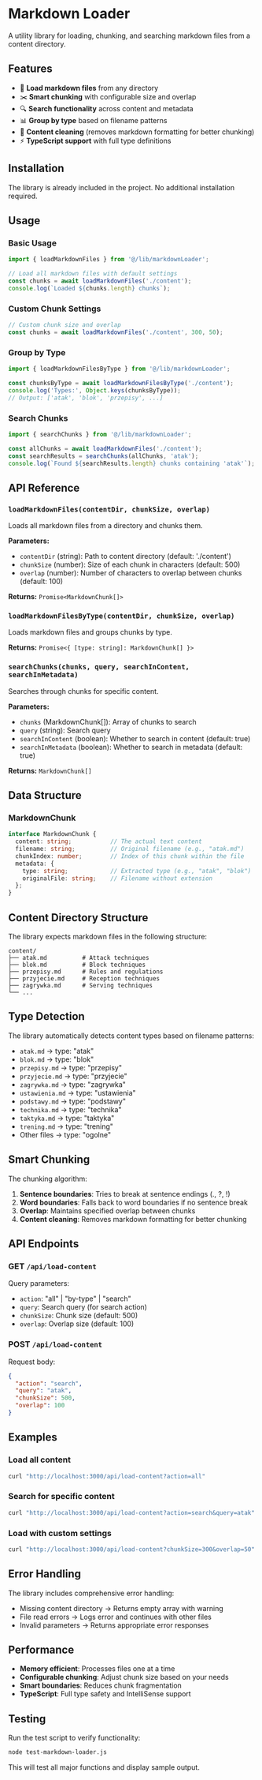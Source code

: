 # Markdown Loader

A utility library for loading, chunking, and searching markdown files from a content directory.

## Features

- 📁 **Load markdown files** from any directory
- ✂️ **Smart chunking** with configurable size and overlap
- 🔍 **Search functionality** across content and metadata
- 📊 **Group by type** based on filename patterns
- 🧹 **Content cleaning** (removes markdown formatting for better chunking)
- ⚡ **TypeScript support** with full type definitions

## Installation

The library is already included in the project. No additional installation required.

## Usage

### Basic Usage

```typescript
import { loadMarkdownFiles } from '@/lib/markdownLoader';

// Load all markdown files with default settings
const chunks = await loadMarkdownFiles('./content');
console.log(`Loaded ${chunks.length} chunks`);
```

### Custom Chunk Settings

```typescript
// Custom chunk size and overlap
const chunks = await loadMarkdownFiles('./content', 300, 50);
```

### Group by Type

```typescript
import { loadMarkdownFilesByType } from '@/lib/markdownLoader';

const chunksByType = await loadMarkdownFilesByType('./content');
console.log('Types:', Object.keys(chunksByType));
// Output: ['atak', 'blok', 'przepisy', ...]
```

### Search Chunks

```typescript
import { searchChunks } from '@/lib/markdownLoader';

const allChunks = await loadMarkdownFiles('./content');
const searchResults = searchChunks(allChunks, 'atak');
console.log(`Found ${searchResults.length} chunks containing 'atak'`);
```

## API Reference

### `loadMarkdownFiles(contentDir, chunkSize, overlap)`

Loads all markdown files from a directory and chunks them.

**Parameters:**
- `contentDir` (string): Path to content directory (default: './content')
- `chunkSize` (number): Size of each chunk in characters (default: 500)
- `overlap` (number): Number of characters to overlap between chunks (default: 100)

**Returns:** `Promise<MarkdownChunk[]>`

### `loadMarkdownFilesByType(contentDir, chunkSize, overlap)`

Loads markdown files and groups chunks by type.

**Returns:** `Promise<{ [type: string]: MarkdownChunk[] }>`

### `searchChunks(chunks, query, searchInContent, searchInMetadata)`

Searches through chunks for specific content.

**Parameters:**
- `chunks` (MarkdownChunk[]): Array of chunks to search
- `query` (string): Search query
- `searchInContent` (boolean): Whether to search in content (default: true)
- `searchInMetadata` (boolean): Whether to search in metadata (default: true)

**Returns:** `MarkdownChunk[]`

## Data Structure

### MarkdownChunk

```typescript
interface MarkdownChunk {
  content: string;           // The actual text content
  filename: string;          // Original filename (e.g., "atak.md")
  chunkIndex: number;        // Index of this chunk within the file
  metadata: {
    type: string;            // Extracted type (e.g., "atak", "blok")
    originalFile: string;    // Filename without extension
  };
}
```

## Content Directory Structure

The library expects markdown files in the following structure:

```
content/
├── atak.md          # Attack techniques
├── blok.md          # Block techniques  
├── przepisy.md      # Rules and regulations
├── przyjecie.md     # Reception techniques
├── zagrywka.md      # Serving techniques
└── ...
```

## Type Detection

The library automatically detects content types based on filename patterns:

- `atak.md` → type: "atak"
- `blok.md` → type: "blok"
- `przepisy.md` → type: "przepisy"
- `przyjecie.md` → type: "przyjecie"
- `zagrywka.md` → type: "zagrywka"
- `ustawienia.md` → type: "ustawienia"
- `podstawy.md` → type: "podstawy"
- `technika.md` → type: "technika"
- `taktyka.md` → type: "taktyka"
- `trening.md` → type: "trening"
- Other files → type: "ogolne"

## Smart Chunking

The chunking algorithm:

1. **Sentence boundaries**: Tries to break at sentence endings (., ?, !)
2. **Word boundaries**: Falls back to word boundaries if no sentence break
3. **Overlap**: Maintains specified overlap between chunks
4. **Content cleaning**: Removes markdown formatting for better chunking

## API Endpoints

### GET `/api/load-content`

Query parameters:
- `action`: "all" | "by-type" | "search"
- `query`: Search query (for search action)
- `chunkSize`: Chunk size (default: 500)
- `overlap`: Overlap size (default: 100)

### POST `/api/load-content`

Request body:
```json
{
  "action": "search",
  "query": "atak",
  "chunkSize": 500,
  "overlap": 100
}
```

## Examples

### Load all content

```bash
curl "http://localhost:3000/api/load-content?action=all"
```

### Search for specific content

```bash
curl "http://localhost:3000/api/load-content?action=search&query=atak"
```

### Load with custom settings

```bash
curl "http://localhost:3000/api/load-content?chunkSize=300&overlap=50"
```

## Error Handling

The library includes comprehensive error handling:

- Missing content directory → Returns empty array with warning
- File read errors → Logs error and continues with other files
- Invalid parameters → Returns appropriate error responses

## Performance

- **Memory efficient**: Processes files one at a time
- **Configurable chunking**: Adjust chunk size based on your needs
- **Smart boundaries**: Reduces chunk fragmentation
- **TypeScript**: Full type safety and IntelliSense support

## Testing

Run the test script to verify functionality:

```bash
node test-markdown-loader.js
```

This will test all major functions and display sample output.







